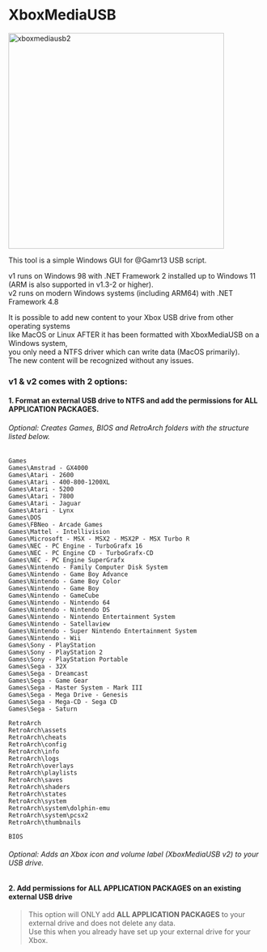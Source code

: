 # XboxMediaUSB

<img width="426" alt="xboxmediausb2" src="https://user-images.githubusercontent.com/84620/222885481-ab39175d-e2be-4192-83ca-c645fd7f0a66.png">

This tool is a simple Windows GUI for @Gamr13 USB script.

v1 runs on Windows 98 with .NET Framework 2 installed up to Windows 11 (ARM is also supported in v1.3-2 or higher).</br>
v2 runs on modern Windows systems (including ARM64) with .NET Framework 4.8

It is possible to add new content to your Xbox USB drive from other operating systems</br>
like MacOS or Linux AFTER it has been formatted with XboxMediaUSB on a Windows system,</br>
you only need a NTFS driver which can write data (MacOS primarily).</br>
The new content will be recognized without any issues.

### v1 & v2 comes with 2 options:
#### 1. Format an external USB drive to NTFS and add the permissions for ALL APPLICATION PACKAGES.

###### Optional: Creates Games, BIOS and RetroArch folders with the structure listed below.
```
Games
Games\Amstrad - GX4000
Games\Atari - 2600
Games\Atari - 400-800-1200XL
Games\Atari - 5200
Games\Atari - 7800
Games\Atari - Jaguar
Games\Atari - Lynx
Games\DOS
Games\FBNeo - Arcade Games
Games\Mattel - Intellivision
Games\Microsoft - MSX - MSX2 - MSX2P - MSX Turbo R
Games\NEC - PC Engine - TurboGrafx 16
Games\NEC - PC Engine CD - TurboGrafx-CD
Games\NEC - PC Engine SuperGrafx
Games\Nintendo - Family Computer Disk System
Games\Nintendo - Game Boy Advance
Games\Nintendo - Game Boy Color
Games\Nintendo - Game Boy
Games\Nintendo - GameCube
Games\Nintendo - Nintendo 64
Games\Nintendo - Nintendo DS
Games\Nintendo - Nintendo Entertainment System
Games\Nintendo - Satellaview
Games\Nintendo - Super Nintendo Entertainment System
Games\Nintendo - Wii
Games\Sony - PlayStation
Games\Sony - PlayStation 2
Games\Sony - PlayStation Portable
Games\Sega - 32X
Games\Sega - Dreamcast
Games\Sega - Game Gear
Games\Sega - Master System - Mark III
Games\Sega - Mega Drive - Genesis
Games\Sega - Mega-CD - Sega CD
Games\Sega - Saturn

RetroArch
RetroArch\assets
RetroArch\cheats
RetroArch\config
RetroArch\info
RetroArch\logs
RetroArch\overlays
RetroArch\playlists
RetroArch\saves
RetroArch\shaders
RetroArch\states
RetroArch\system
RetroArch\system\dolphin-emu
RetroArch\system\pcsx2
RetroArch\thumbnails

BIOS
```

###### Optional: Adds an Xbox icon and volume label (XboxMediaUSB v2) to your USB drive.

#### 2. Add permissions for ALL APPLICATION PACKAGES on an existing external USB drive
> This option will ONLY add **ALL APPLICATION PACKAGES** to your external drive and does not delete any data.<br/>
> Use this when you already have set up your external drive for your Xbox.
